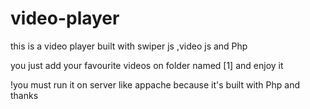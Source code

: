 # video-player

this is a video player built with swiper js ,video js and Php 

you just add your favourite videos on folder named [1] and enjoy it


!you must run it on server like appache because  it's built with Php and thanks
